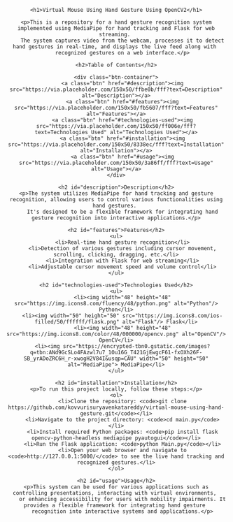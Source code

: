 <!DOCTYPE html>
<html lang="en">
<head>
    <meta charset="UTF-8">
    <meta name="viewport" content="width=device-width, initial-scale=1.0">
    <title>Virtual Mouse Using Hand Gesture</title>
    <link rel="preconnect" href="https://fonts.googleapis.com">
    <link rel="preconnect" href="https://fonts.gstatic.com" crossorigin>
    <link href="https://fonts.googleapis.com/css2?family=Outfit:wght@100..900&display=swap" rel="stylesheet">
    <style>
        body {
            font-family: 'Outfit', sans-serif;
            text-align: center;
        }
        .btn-container {
            margin-top: 20px;
        }
        .btn {
            display: inline-block;
            margin: 10px;
        }
    </style>
</head>
<body>

    <h1>Virtual Mouse Using Hand Gesture Using OpenCV2</h1>

    <p>This is a repository for a hand gesture recognition system implemented using MediaPipe for hand tracking and Flask for web streaming. 
        The system captures video from the webcam, processes it to detect hand gestures in real-time, and displays the live feed along with 
        recognized gestures on a web interface.</p>

    <h2>Table of Contents</h2>

    <div class="btn-container">
        <a class="btn" href="#description"><img src="https://via.placeholder.com/150x50/ffbe0b/fff?text=Description" alt="Description"></a>
        <a class="btn" href="#features"><img src="https://via.placeholder.com/150x50/fb5607/fff?text=Features" alt="Features"></a>
        <a class="btn" href="#technologies-used"><img src="https://via.placeholder.com/150x50/ff006e/fff?text=Technologies_Used" alt="Technologies Used"></a>
        <a class="btn" href="#installation"><img src="https://via.placeholder.com/150x50/8338ec/fff?text=Installation" alt="Installation"></a>
        <a class="btn" href="#usage"><img src="https://via.placeholder.com/150x50/3a86ff/fff?text=Usage" alt="Usage"></a>
    </div>

    <h2 id="description">Description</h2>
    <p>The system utilizes MediaPipe for hand tracking and gesture recognition, allowing users to control various functionalities using hand gestures. 
        It's designed to be a flexible framework for integrating hand gesture recognition into interactive applications.</p>

    <h2 id="features">Features</h2>
    <ul>
        <li>Real-time hand gesture recognition</li>
        <li>Detection of various gestures including cursor movement, scrolling, clicking, dragging, etc.</li>
        <li>Integration with Flask for web streaming</li>
        <li>Adjustable cursor movement speed and volume control</li>
    </ul>

    <h2 id="technologies-used">Technologies Used</h2>
    <ul>
        <li><img width="48" height="48" src="https://img.icons8.com/fluency/48/python.png" alt="Python"/> Python</li>
        <li><img width="50" height="50" src="https://img.icons8.com/ios-filled/50/ffffff/flask.png" alt="Flask"/> Flask</li>
        <li><img width="48" height="48" src="https://img.icons8.com/color/48/000000/opencv.png" alt="OpenCV"/> OpenCV</li>
        <li><img src="https://encrypted-tbn0.gstatic.com/images?q=tbn:ANd9GcSLo4FAzwl7u7_1Ou16G_T421GjEwgcF61-fxOXh26F-SB_yrADoZRC6H_r-xwogH2V84I&usqp=CAU" width="50" height="50" alt="MediaPipe"> MediaPipe</li>
    </ul>

    <h2 id="installation">Installation</h2>
    <p>To run this project locally, follow these steps:</p>
    <ol>
        <li>Clone the repository: <code>git clone https://github.com/kovvurisuryavenkatareddy/virtual-mouse-using-hand-gesture.git</code></li>
        <li>Navigate to the project directory: <code>cd main.py</code></li>
        <li>Install required Python packages: <code>pip install flask opencv-python-headless mediapipe pyautogui</code></li>
        <li>Run the Flask application: <code>python Main.py</code></li>
        <li>Open your web browser and navigate to <code>http://127.0.0.1:5000/</code> to see the live hand tracking and recognized gestures.</li>
    </ol>

    <h2 id="usage">Usage</h2>
    <p>This system can be used for various applications such as controlling presentations, interacting with virtual environments, 
        or enhancing accessibility for users with mobility impairments. It provides a flexible framework for integrating hand gesture 
        recognition into interactive systems and applications.</p>

</body>
</html>
